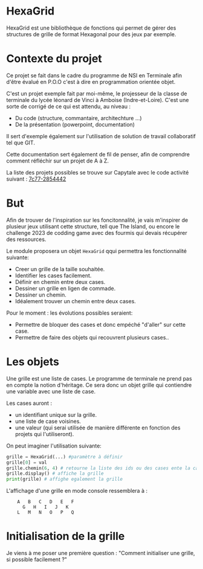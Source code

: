 # HexaGrid
HexaGrid est une bibliothèque de fonctions qui permet de gérer des structures de grille de format Hexagonal pour des jeux par exemple.


# Contexte du projet
Ce projet se fait dans le cadre du programme de NSI en Terminale afin d'être évalué en P.O.O c'est à dire en programmation orientée objet.

C'est un projet exemple fait par moi-même, le projesseur de la classe de terminale du lycée léonard de Vinci à Amboise (Indre-et-Loire). C'est une sorte de corrigé de ce qui est attendu, au niveau :
* Du code (structure, commantaire, architechture ...)
* De la présentation (powerpoint, documentation)

Il sert d'exemple également sur l'utilisation de solution de travail collaboratif tel que GIT.

Cette documentation sert également de fil de penser, afin de comprendre comment réfléchir sur un projet de A à Z.

La liste des projets possibles se trouve sur Capytale avec le code activité suivant : 
[7c77-2854442](https://capytale2.ac-paris.fr/web/c/7c77-2854442)

# But
Afin de trouver de l'inspiration sur les foncitonnalité, je vais m'inspirer de plusieur jeux utilisant cette structure, tell que The Island, ou encore le challenge 2023 de codding game avec des fourmis qui devais récupérer des ressources.

Le module proposera un objet ``HexaGrid`` qqui permettra les fonctionnalité suivante:
* Creer un grille de la taille souhaitée.
* Identifier les cases facilement.
* Définir en chemin entre deux cases.
* Dessiner un grille en ligen de commade.
* Dessiner un chemin.
* Idéalement trouver un chemin entre deux cases.

Pour le moment : les évolutions possibles seraient:
* Permettre de bloquer des cases et donc empéché "d'aller" sur cette case.
* Permettre de faire des objets qui recouvrent plusieurs cases..

# Les objets
Une grille est une liste de cases. Le programme de terminale ne prend pas en compte la notion d'héritage. Ce sera donc un objet grille qui contiendre une variable avec une liste de case.

Les cases auront :
* un identifiant unique sur la grille.
* une liste de case voisines.
* une valeur (qui serai utilisée de manière différente en fonction des projets qui l'utiliseront).

On peut imaginer l'utilisation suivante:
```python
grille = HexaGrid(...) #paramètre à définir
grille[0] = val
grille.chemin(6, 4) # retourne la liste des ids ou des cases ente la case 6 et 4
grille.display() # affiche la grille
print(grille) # affighe egalement la grille
```

L'affichage d'une grille en mode console ressemblera à :
```
    A   B   C   D   E   F
      G   H   I   J   K
    L   M   N   O   P   Q
```

# Initialisation de la grille
Je viens à me poser une première question : "Comment initialiser une grille, si possible facilement ?"